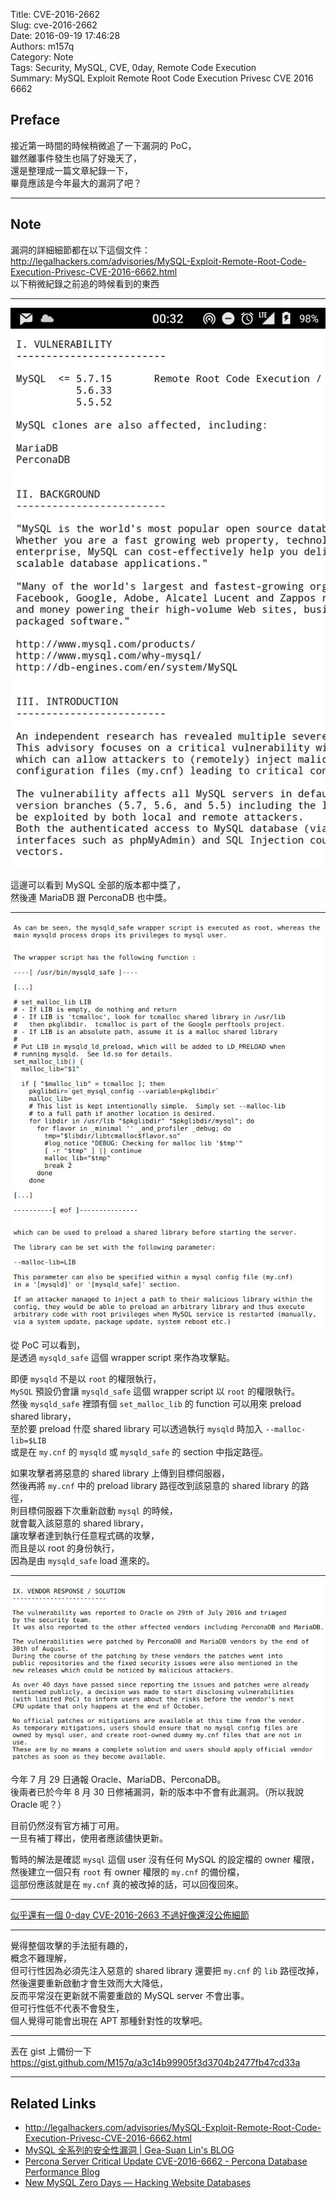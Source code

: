 Title: CVE-2016-2662  
Slug: cve-2016-2662  
Date: 2016-09-19 17:46:28  
Authors: m157q  
Category: Note  
Tags: Security, MySQL, CVE, 0day, Remote Code Execution  
Summary: MySQL Exploit Remote Root Code Execution Privesc CVE 2016 6662  
  
  
## Preface  
  
接近第一時間的時候稍微追了一下漏洞的 PoC，  
雖然離事件發生也隔了好幾天了，  
還是整理成一篇文章紀錄一下，  
畢竟應該是今年最大的漏洞了吧？  
  
---  
  
## Note  
  
漏洞的詳細細節都在以下這個文件：  
<http://legalhackers.com/advisories/MySQL-Exploit-Remote-Root-Code-Execution-Privesc-CVE-2016-6662.html>  
以下稍微紀錄之前追的時候看到的東西  
  
---  
  
![summary for CVE 2016-2662](/files/cve-2016-2662/1.jpg)  
  
這邊可以看到 MySQL 全部的版本都中獎了，  
然後連 MariaDB 跟 PerconaDB 也中獎。  
  
---  
  
![PoC of CVE 2016-2662](/files/cve-2016-2662/2.jpg)  
  
從 PoC 可以看到，  
是透過 `mysqld_safe` 這個 wrapper script 來作為攻擊點。  
  
即便 `mysqld` 不是以 `root` 的權限執行，  
`MySQL` 預設仍會讓 `mysqld_safe` 這個 wrapper script 以 `root` 的權限執行。  
然後 `mysqld_safe` 裡頭有個 `set_malloc_lib` 的 function 可以用來 preload shared library，  
至於要 preload 什麼 shared library 可以透過執行 `mysqld` 時加入 `--malloc-lib=$LIB`  
或是在 `my.cnf` 的 `mysqld` 或 `mysqld_safe` 的 section 中指定路徑。  
  
如果攻擊者將惡意的 shared library 上傳到目標伺服器，  
然後再將 `my.cnf` 中的 preload library 路徑改到該惡意的 shared library 的路徑，  
則目標伺服器下次重新啟動 `mysql` 的時候，  
就會載入該惡意的 shared library，  
讓攻擊者達到執行任意程式碼的攻擊，  
而且是以 root 的身份執行，  
因為是由 `mysqld_safe` load 進來的。  
  
---  
  
![Status of CVE 2016-2662](/files/cve-2016-2662/3.jpg)  
  
今年 7 月 29 日通報 Oracle、MariaDB、PerconaDB。  
後兩者已於今年 8 月 30 日修補漏洞，新的版本中不會有此漏洞。（所以我說 Oracle 呢？）  
  
目前仍然沒有官方補丁可用。  
一旦有補丁釋出，使用者應該儘快更新。  
  
暫時的解法是確認 `mysql` 這個 user 沒有任何 MySQL 的設定檔的 owner 權限，  
然後建立一個只有 `root` 有 owner 權限的 `my.cnf` 的備份檔，  
這部份應該就是在 `my.cnf` 真的被改掉的話，可以回復回來。  
  
---  
  
[似乎還有一個 0-day CVE-2016-2663 不過好像還沒公佈細節](https://thehackernews.com/2016/09/hack-mysql-database.html)  
  
---  
  
覺得整個攻擊的手法挺有趣的，  
概念不難理解，  
但可行性因為必須先注入惡意的 shared library 還要把 `my.cnf` 的 `lib` 路徑改掉，  
然後還要重新啟動才會生效而大大降低，  
反而平常沒在更新就不需要重啟的 MySQL server 不會出事。  
但可行性低不代表不會發生，  
個人覺得可能會出現在 APT 那種針對性的攻擊吧。  
  
---  
  
丟在 gist 上備份一下 <https://gist.github.com/M157q/a3c14b99905f3d3704b2477fb47cd33a>  
  
---  
  
## Related Links  
  
+ <http://legalhackers.com/advisories/MySQL-Exploit-Remote-Root-Code-Execution-Privesc-CVE-2016-6662.html>  
+ [MySQL 全系列的安全性漏洞 | Gea-Suan Lin's BLOG](https://blog.gslin.org/archives/2016/09/13/6832/mysql-%E5%85%A8%E7%B3%BB%E5%88%97%E7%9A%84%E5%AE%89%E5%85%A8%E6%80%A7%E6%BC%8F%E6%B4%9E/)  
+ [Percona Server Critical Update CVE-2016-6662 - Percona Database Performance Blog](https://www.percona.com/blog/2016/09/12/percona-server-critical-update-cve-2016-6662/)  
+ [New MySQL Zero Days — Hacking Website Databases](https://thehackernews.com/2016/09/hack-mysql-database.html)  

